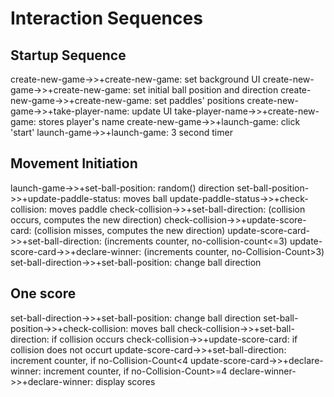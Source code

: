 # Interaction Sequences

## Startup Sequence

  create-new-game->>+create-new-game: set background UI
  create-new-game->>+create-new-game: set initial ball position and direction
  create-new-game->>+create-new-game: set paddles' positions
  create-new-game->>+take-player-name: update UI
  take-player-name->>+create-new-game: stores player's name
  create-new-game->>+launch-game: click 'start'
  launch-game->>+launch-game: 3 second timer

## Movement Initiation

  launch-game->>+set-ball-position: random() direction
  set-ball-position->>+update-paddle-status: moves ball
  update-paddle-status->>+check-collision: moves paddle
  check-collision->>+set-ball-direction:
  (collision occurs, computes the new direction)
  check-collision->>+update-score-card:
  (collision misses, computes the new direction)
  update-score-card->>+set-ball-direction:
  (increments counter, no-collision-count<=3)
  update-score-card->>+declare-winner:
  (increments counter, no-Collision-Count>3)
  set-ball-direction->>+set-ball-position: change ball direction

## One score

  set-ball-direction->>+set-ball-position: change ball direction
  set-ball-position->>+check-collision: moves ball
  check-collision->>+set-ball-direction: if collision occurs
  check-collision->>+update-score-card: if collision does not occurt
  update-score-card->>+set-ball-direction:
  increment counter, if no-Collision-Count<4
  update-score-card->>+declare-winner:
  increment counter, if no-Collision-Count>=4
  declare-winner->>+declare-winner: display scores
